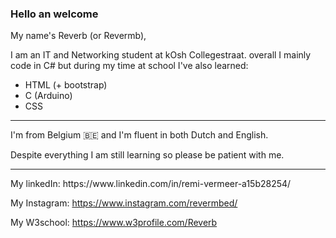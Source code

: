 ### Hello an welcome
My name's Reverb (or Revermb),

I am an IT and Networking student at kOsh Collegestraat.
overall I mainly code in C# but during my time at school I've also learned:
<ul>
  <li>HTML (+ bootstrap)</li>
  <li>C (Arduino)</li>
  <li>CSS</li>
</ul>
<hr/>
I'm from Belgium 🇧🇪 and I'm fluent in both Dutch and English.

Despite everything I am still learning so please be patient with me.
<hr/>
My linkedIn: https://www.linkedin.com/in/remi-vermeer-a15b28254/

My Instagram: https://www.instagram.com/revermbed/

My W3school: https://www.w3profile.com/Reverb

<!--
**Revermb/Revermb** is a ✨ _special_ ✨ repository because its `README.md` (this file) appears on your GitHub profile.

Here are some ideas to get you started:

- 🔭 I’m currently working on ...
- 🌱 I’m currently learning ...
- 👯 I’m looking to collaborate on ...
- 🤔 I’m looking for help with ...
- 💬 Ask me about ...
- 📫 How to reach me: ...
- 😄 Pronouns: ...
- ⚡ Fun fact: ...
-->
